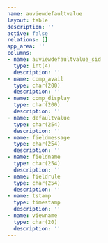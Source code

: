 ```yaml
---
name: auviewdefaultvalue
layout: table
description: ''
active: false
relations: []
app_area: ''
columns:
- name: auviewdefaultvalue_sid
  type: int(4)
  description: ''
- name: comp_avail
  type: char(200)
  description: ''
- name: comp_display
  type: char(200)
  description: ''
- name: defaultvalue
  type: char(254)
  description: ''
- name: fieldmessage
  type: char(254)
  description: ''
- name: fieldname
  type: char(254)
  description: ''
- name: fieldrule
  type: char(254)
  description: ''
- name: tstamp
  type: timestamp
  description: ''
- name: viewname
  type: char(20)
  description: ''
---
```


